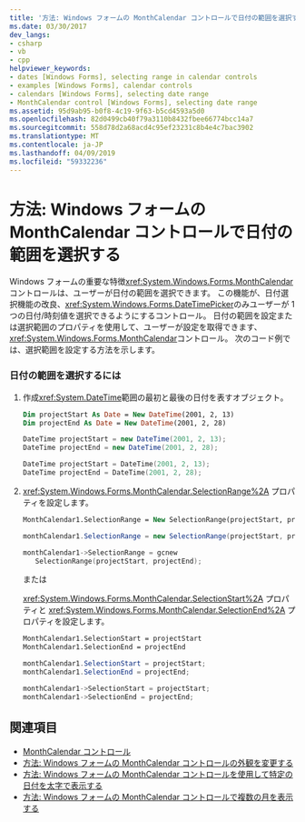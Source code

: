 ```yaml
---
title: '方法: Windows フォームの MonthCalendar コントロールで日付の範囲を選択する'
ms.date: 03/30/2017
dev_langs:
- csharp
- vb
- cpp
helpviewer_keywords:
- dates [Windows Forms], selecting range in calendar controls
- examples [Windows Forms], calendar controls
- calendars [Windows Forms], selecting date range
- MonthCalendar control [Windows Forms], selecting date range
ms.assetid: 95d9ab95-b0f8-4c19-9f63-b5cd4593a5d0
ms.openlocfilehash: 82d0499cb40f79a3110b8432fbee66774bcc14a7
ms.sourcegitcommit: 558d78d2a68acd4c95ef23231c8b4e4c7bac3902
ms.translationtype: MT
ms.contentlocale: ja-JP
ms.lasthandoff: 04/09/2019
ms.locfileid: "59332236"
---
```

# <a name="how-to-select-a-range-of-dates-in-the-windows-forms-monthcalendar-control"></a>方法: Windows フォームの MonthCalendar コントロールで日付の範囲を選択する
Windows フォームの重要な特徴<xref:System.Windows.Forms.MonthCalendar>コントロールは、ユーザーが日付の範囲を選択できます。 この機能が、日付選択機能の改良、<xref:System.Windows.Forms.DateTimePicker>のみユーザーが 1 つの日付/時刻値を選択できるようにするコントロール。 日付の範囲を設定または選択範囲のプロパティを使用して、ユーザーが設定を取得できます、<xref:System.Windows.Forms.MonthCalendar>コントロール。 次のコード例では、選択範囲を設定する方法を示します。  
  
### <a name="to-select-a-range-of-dates"></a>日付の範囲を選択するには  
  
1. 作成<xref:System.DateTime>範囲の最初と最後の日付を表すオブジェクト。  
  
    ```vb  
    Dim projectStart As Date = New DateTime(2001, 2, 13)  
    Dim projectEnd As Date = New DateTime(2001, 2, 28)  
    ```  
  
    ```csharp  
    DateTime projectStart = new DateTime(2001, 2, 13);  
    DateTime projectEnd = new DateTime(2001, 2, 28);  
    ```  
  
    ```cpp  
    DateTime projectStart = DateTime(2001, 2, 13);  
    DateTime projectEnd = DateTime(2001, 2, 28);  
    ```  
  
2. <xref:System.Windows.Forms.MonthCalendar.SelectionRange%2A> プロパティを設定します。  
  
    ```vb  
    MonthCalendar1.SelectionRange = New SelectionRange(projectStart, projectEnd)  
    ```  
  
    ```csharp  
    monthCalendar1.SelectionRange = new SelectionRange(projectStart, projectEnd);  
    ```  
  
    ```cpp  
    monthCalendar1->SelectionRange = gcnew  
       SelectionRange(projectStart, projectEnd);  
    ```  
  
     または  
  
     <xref:System.Windows.Forms.MonthCalendar.SelectionStart%2A> プロパティと <xref:System.Windows.Forms.MonthCalendar.SelectionEnd%2A> プロパティを設定します。  
  
    ```vb  
    MonthCalendar1.SelectionStart = projectStart  
    MonthCalendar1.SelectionEnd = projectEnd  
    ```  
  
    ```csharp  
    monthCalendar1.SelectionStart = projectStart;  
    monthCalendar1.SelectionEnd = projectEnd;  
    ```  
  
    ```cpp  
    monthCalendar1->SelectionStart = projectStart;  
    monthCalendar1->SelectionEnd = projectEnd;  
    ```  
  
## <a name="see-also"></a>関連項目

- [MonthCalendar コントロール](monthcalendar-control-windows-forms.md)
- [方法: Windows フォームの MonthCalendar コントロールの外観を変更する](how-to-change-monthcalendar-control-appearance.md)
- [方法: Windows フォームの MonthCalendar コントロールを使用して特定の日付を太字で表示する](display-specific-days-in-bold-with-wf-monthcalendar-control.md)
- [方法: Windows フォームの MonthCalendar コントロールで複数の月を表示する](display-more-than-one-month-wf-monthcalendar-control.md)
